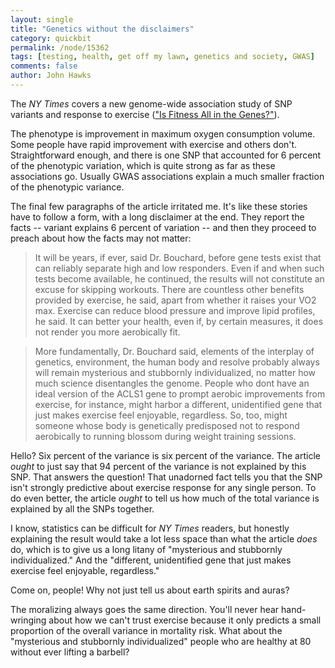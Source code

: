 ```yaml
---
layout: single 
title: "Genetics without the disclaimers" 
category: quickbit
permalink: /node/15362
tags: [testing, health, get off my lawn, genetics and society, GWAS] 
comments: false 
author: John Hawks 
---
```


The <i>NY Times</i> covers a new genome-wide association study of SNP variants and response to exercise (<a href="http://well.blogs.nytimes.com/2011/03/16/is-fitness-all-in-the-genes/">"Is Fitness All in the Genes?"</a>). 

The phenotype is improvement in maximum oxygen consumption volume. Some people have rapid improvement with exercise and others don't. Straightforward enough, and there is one SNP that accounted for 6 percent of the phenotypic variation, which is quite strong as far as these associations go. Usually GWAS associations explain a much smaller fraction of the phenotypic variance. 

The final few paragraphs of the article irritated me. It's like these stories have to follow a form, with a long disclaimer at the end. They report the facts -- variant explains 6 percent of variation -- and then they proceed to preach about how the facts may not matter: 

<blockquote>It will be years, if ever, said Dr. Bouchard, before gene tests exist that can reliably separate high and low responders. Even if and when such tests become available, he continued, the results will not constitute an excuse for skipping workouts. There are countless other benefits provided by exercise, he said, apart from whether it raises your VO2 max. Exercise can reduce blood pressure and improve lipid profiles, he said. It can better your health, even if, by certain measures, it does not render you more aerobically fit.</blockquote>

<blockquote>More fundamentally, Dr. Bouchard said, elements of the interplay of genetics, environment, the human body and resolve probably always will remain mysterious and stubbornly individualized, no matter how much science disentangles the genome. People who dont have an ideal version of the ACLS1 gene to prompt aerobic improvements from exercise, for instance, might harbor a different, unidentified gene that just makes exercise feel enjoyable, regardless. So, too, might someone whose body is genetically predisposed not to respond aerobically to running blossom during weight training sessions.</blockquote>

Hello? Six percent of the variance is six percent of the variance. The article <i>ought</i> to just say that 94 percent of the variance is not explained by this SNP. That answers the question! That unadorned fact tells you that the SNP isn't strongly predictive about exercise response for any single person. To do even better, the article <i>ought</i> to tell us how much of the total variance is explained by all the SNPs together. 

I know, statistics can be difficult for <i>NY Times</i> readers, but honestly explaining the result would take a lot less space than what the article <i>does</i> do, which is to give us a long litany of "mysterious and stubbornly individualized." And the "different, unidentified gene that just makes exercise feel enjoyable, regardless." 

Come on, people! Why not just tell us about earth spirits and auras? 

The moralizing always goes the same direction. You'll never hear hand-wringing about how we can't trust exercise because it only predicts a small proportion of the overall variance in mortality risk. What about the "mysterious and stubbornly individualized" people who are healthy at 80 without ever lifting a barbell? 



